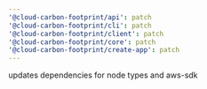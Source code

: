 ```yaml
---
'@cloud-carbon-footprint/api': patch
'@cloud-carbon-footprint/cli': patch
'@cloud-carbon-footprint/client': patch
'@cloud-carbon-footprint/core': patch
'@cloud-carbon-footprint/create-app': patch
---
```


updates dependencies for node types and aws-sdk
